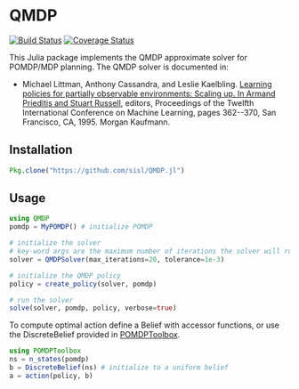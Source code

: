 # QMDP

[![Build Status](https://travis-ci.org/JuliaPOMDP/QMDP.jl.svg?branch=master)](https://travis-ci.org/JuliaPOMDP/QMDP.jl)
[![Coverage Status](https://coveralls.io/repos/JuliaPOMDP/QMDP.jl/badge.svg)](https://coveralls.io/r/JuliaPOMDP/QMDP.jl)

This Julia package implements the QMDP approximate solver for POMDP/MDP planning. The QMDP solver is documented in: 

* Michael Littman, Anthony Cassandra, and Leslie Kaelbling. [Learning policies for partially observable environments: Scaling up. In Armand Prieditis and Stuart Russell](http://citeseerx.ist.psu.edu/viewdoc/summary?doi=10.1.1.52.6374), editors, Proceedings of the Twelfth International Conference on Machine Learning, pages 362--370, San Francisco, CA, 1995. Morgan Kaufmann. 

## Installation

```julia
Pkg.clone("https://github.com/sisl/QMDP.jl")
```

## Usage

```julia
using QMDP
pomdp = MyPOMDP() # initialize POMDP

# initialize the solver
# key-word args are the maximum number of iterations the solver will run for, and the Bellman tolerance
solver = QMDPSolver(max_iterations=20, tolerance=1e-3) 

# initialize the QMDP policy
policy = create_policy(solver, pomdp)

# run the solver
solve(solver, pomdp, policy, verbose=true)
```

To compute optimal action define a Belief with accessor functions, or use the DiscreteBelief provided in [POMDPToolbox](https://github.com/sisl/POMDPToolbox.jl).

```julia
using POMDPToolbox
ns = n_states(pomdp)
b = DiscreteBelief(ns) # initialize to a uniform belief
a = action(policy, b)
```

